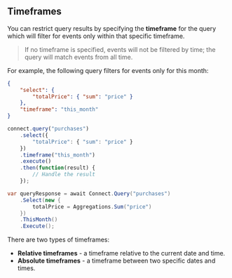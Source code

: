 ## Timeframes

You can restrict query results by specifying the **timeframe** for the query which will filter for events only within that specific timeframe.

> If no timeframe is specified, events will not be filtered by time; the query will match events from all time.

For example, the following query filters for events only for this month:

```json
{
	"select": {
		"totalPrice": { "sum": "price" }
	},
	"timeframe": "this_month"
}
```
```js
connect.query("purchases")
    .select({
		"totalPrice": { "sum": "price" }
	})
	.timeframe("this_month")
	.execute()
    .then(function(result) {
        // Handle the result
    });
```
```csharp
var queryResponse = await Connect.Query("purchases")
	.Select(new {
		totalPrice = Aggregations.Sum("price")
	})
	.ThisMonth()
	.Execute();
```

There are two types of timeframes:

* **Relative timeframes** - a timeframe relative to the current date and time.
* **Absolute timeframes** - a timeframe between two specific dates and times.

